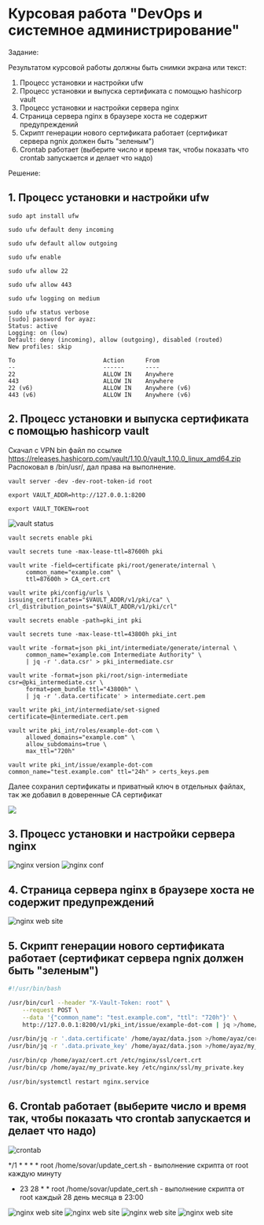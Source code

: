 # Курсовая работа "DevOps и системное администрирование"

Задание:

Результатом курсовой работы должны быть снимки экрана или текст:
1. Процесс установки и настройки ufw
2. Процесс установки и выпуска сертификата с помощью hashicorp vault 
3. Процесс установки и настройки сервера nginx 
4. Страница сервера nginx в браузере хоста не содержит предупреждений 
5. Скрипт генерации нового сертификата работает (сертификат сервера ngnix должен быть "зеленым")
6. Crontab работает (выберите число и время так, чтобы показать что crontab запускается и делает что надо)

Решение:
## 1. Процесс установки и настройки ufw

```
sudo apt install ufw
```

```
sudo ufw default deny incoming
```

```
sudo ufw default allow outgoing
``` 

```
sudo ufw enable 
```

```
sudo ufw allow 22
```

```
sudo ufw allow 443
```

```
sudo ufw logging on medium
```

```
sudo ufw status verbose 
[sudo] password for ayaz: 
Status: active
Logging: on (low)
Default: deny (incoming), allow (outgoing), disabled (routed)
New profiles: skip

To                         Action      From
--                         ------      ----
22                         ALLOW IN    Anywhere                  
443                        ALLOW IN    Anywhere                  
22 (v6)                    ALLOW IN    Anywhere (v6)             
443 (v6)                   ALLOW IN    Anywhere (v6)             
```

## 2. Процесс установки и выпуска сертификата с помощью hashicorp vault 

Скачал с VPN bin файл по ссылке https://releases.hashicorp.com/vault/1.10.0/vault_1.10.0_linux_amd64.zip
Распоковал в /bin/usr/, дал права на выполнение.

```
vault server -dev -dev-root-token-id root
```

```
export VAULT_ADDR=http://127.0.0.1:8200
```

```
export VAULT_TOKEN=root
```

![vault status](img/2.1.jpg)

```
vault secrets enable pki
```

```
vault secrets tune -max-lease-ttl=87600h pki
```

```
vault write -field=certificate pki/root/generate/internal \
     common_name="example.com" \
     ttl=87600h > CA_cert.crt
```

```
vault write pki/config/urls \
issuing_certificates="$VAULT_ADDR/v1/pki/ca" \
crl_distribution_points="$VAULT_ADDR/v1/pki/crl"
```

```
vault secrets enable -path=pki_int pki
```

```
vault secrets tune -max-lease-ttl=43800h pki_int
```

```
vault write -format=json pki_int/intermediate/generate/internal \
     common_name="example.com Intermediate Authority" \
     | jq -r '.data.csr' > pki_intermediate.csr
```

```
vault write -format=json pki/root/sign-intermediate csr=@pki_intermediate.csr \
     format=pem_bundle ttl="43800h" \
     | jq -r '.data.certificate' > intermediate.cert.pem
```

```
vault write pki_int/intermediate/set-signed certificate=@intermediate.cert.pem
```

```
vault write pki_int/roles/example-dot-com \
     allowed_domains="example.com" \
     allow_subdomains=true \
     max_ttl="720h"
```

```
vault write pki_int/issue/example-dot-com common_name="test.example.com" ttl="24h" > certs_keys.pem
```

Далее сохранил сертификаты и приватный ключ в отдельных файлах, так же добавил в доверенные CA сертификат

![](img/2.2.jpg)

## 3. Процесс установки и настройки сервера nginx 

![nginx version](img/3.1.jpg)
![nginx conf](img/3.2.jpg)

## 4. Страница сервера nginx в браузере хоста не содержит предупреждений 

![nginx web site](img/4.jpg)

## 5. Скрипт генерации нового сертификата работает (сертификат сервера ngnix должен быть "зеленым")

```bash
#!/usr/bin/bash

/usr/bin/curl --header "X-Vault-Token: root" \
    --request POST \
    --data '{"common_name": "test.example.com", "ttl": "720h"}' \
    http://127.0.0.1:8200/v1/pki_int/issue/example-dot-com | jq >/home/ayaz/data.json

/usr/bin/jq -r '.data.certificate' /home/ayaz/data.json >/home/ayaz/cert.crt
/usr/bin/jq -r '.data.private_key' /home/ayaz/data.json >/home/ayaz/my_private.key

/usr/bin/cp /home/ayaz/cert.crt /etc/nginx/ssl/cert.crt
/usr/bin/cp /home/ayaz/my_private.key /etc/nginx/ssl/my_private.key

/usr/bin/systemctl restart nginx.service
```

## 6. Crontab работает (выберите число и время так, чтобы показать что crontab запускается и делает что надо)

![crontab](img/6.1.jpg)

*/1 * * * *  root /home/sovar/update_cert.sh - выполнение скрипта от root каждую минуту

* 23 28 * * root  /home/sovar/update_cert.sh - выполнение скрипта от root каждый 28 день месяца в 23:00

![nginx web site](img/6.2.jpg)
![nginx web site](img/6.3.jpg)
![nginx web site](img/6.4.jpg)
![nginx web site](img/6.5.jpg)